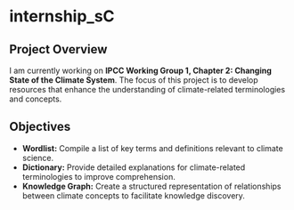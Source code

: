 # internship_sC
## Project Overview
I am currently working on **IPCC Working Group 1, Chapter 2: Changing State of the Climate System**. The focus of this project is to develop resources that enhance the understanding of climate-related terminologies and concepts.

## Objectives
- **Wordlist:** Compile a list of key terms and definitions relevant to climate science.
- **Dictionary:** Provide detailed explanations for climate-related terminologies to improve comprehension.
- **Knowledge Graph:** Create a structured representation of relationships between climate concepts to facilitate knowledge discovery.

